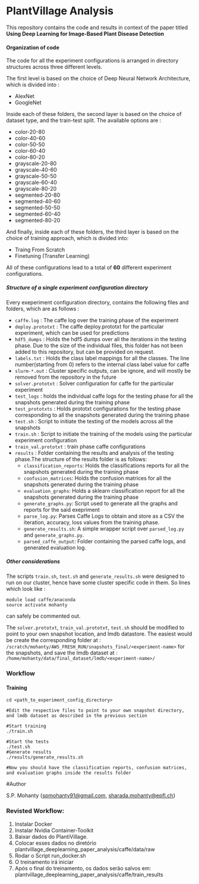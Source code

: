 # PlantVillage Analysis

This repository contains the code and results in context of the paper titled **Using Deep Learning for Image-Based Plant Disease Detection**

#### Organization of code
The code for all the experiment configurations is arranged in directory structures across three different levels.

The first level is based on the choice of Deep Neural Network Architecture, which is divided into :

* AlexNet
* GoogleNet

Inside each of these folders, the second layer is based on the choice of dataset type, and the train-test split. The available options are :

* color-20-80
* color-40-60
* color-50-50
* color-60-40
* color-80-20
* grayscale-20-80
* grayscale-40-60
* grayscale-50-50
* grayscale-60-40
* grayscale-80-20
* segmented-20-80
* segmented-40-60
* segmented-50-50
* segmented-60-40
* segmented-80-20

And finally, inside each of these folders, the third layer is based on the choice of training approach, which is divided into:

* Traing From Scratch
* Finetuning (Transfer Learning)


All of these configurations lead to a total of **60** different experiment configurations.

##### Structure of a single experiment configuration directory

Every exeperiment configuration directory, contains the following files and folders, which are as follows :


* `caffe.log` : The caffe log over the training phase of the experiment 
* `deploy.prototxt` : The caffe deploy.prototxt for the particular experiment, which can be used for predictions
* `hdf5_dumps` : Holds the hdf5 dumps over all the iterations in the testing phase. Due to the size of the individual files, this folder has not been added to this repository, but can be provided on request.
* `labels.txt` : Holds the class label mappings for all the classes. The line number(starting from 0) refers to the internal class label value for caffe
* `slurm-*.out` : Cluster specific outputs, can be ignore, and will mostly be removed from the repository in the future
* `solver.prototxt` : Solver configuration for caffe for the particular experiment
* `test_logs` : holds the individual caffe logs for the testing phase for all the snapshots generated during the training phase
* `test_prototxts` : Holds prototxt configurations for the testing phase corresponding to all the snapshots generated during the training phase
* `test.sh` : Script to initiate the testing of the models across all the snapshots
* `train.sh` : Script to initiate the training of the models using the particular experiment configuration
* `train_val.prototxt` : train phase caffe configurations
* `results` : Folder containing the results and analysis of the testing phase.The structure of the results folder is as follows:
    - `classification_reports`: Holds the classifications reports for all the snapshots generated during the training phase
    - `confusion_matrices`: Holds the confusion matrices for all the snapshots generated during the training phase
    - `evaluation_graphs`: Holds a sklearn classification report for all the snapshots generated during the training phase  
    - `generate_graphs.py`: Script used to generate all the graphs and reports for the said exepriment
    - `parse_log.py`: Parses Caffe Logs to obtain and store as a CSV the iteration, accuracy, loss values from the training phase.
    - `generate_results.sh`: A simple wrapper script over `parsed_log.py` and `generate_graphs.py`.
    - `parsed_caffe_output`: Folder containing the parsed caffe logs, and generated evaluation log.
    
    
##### Other considerations
The scripts `train.sh`, `test.sh` and `generate_results.sh` were designed to run on our cluster, hence have some cluster specific code in them. 
So lines which look like :
```
module load caffe/anaconda
source activate mohanty
```
can safely be commented out.


The `solver.prototxt`, `train_val.prototxt`, `test.sh` should be modified to point to your own snapshot location, and lmdb datastore.
The easiest would be create the corresponding folder at :
`/scratch/mohanty/AWS_FRESH_RUN/snapshots_final/<experiment-name>` for the snapshots, and save the lmdb dataset at : `/home/mohanty/data/final_dataset/lmdb/<experiment-name>/`



### Workflow
#### Training
```
cd <path_to_experiment_config_directory>

#Edit the respective files to point to your own snapshot directory, and lmdb dataset as described in the previous section

#Start training
./train.sh

#Start the tests
./test.sh
#Generate results
./results/generate_results.sh

#Now you should have the classification reports, confusion matrices, and evaluation graphs inside the results folder

```


    
#Author   

S.P. Mohanty {<spmohanty91@gmail.com>, <sharada.mohanty@epfl.ch>}


### Revisted Workflow:

1. Instalar Docker
2. Instalar Nvidia Container-Toolkit
3. Baixar dados do PlantiVillage.
4. Colocar esses dados no diretório plantvillage_deeplearning_paper_analysis/caffe/data/raw
5. Rodar o Script run_docker.sh
6. O treinamento irá iniciar
7. Após o final do treinamento, os dados serão salvos em: plantvillage_deeplearning_paper_analysis/caffe/train_results

